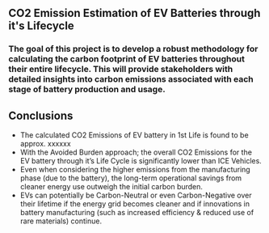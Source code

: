 ## CO2 Emission Estimation of EV Batteries through it's Lifecycle


### The goal of this project is to develop a robust methodology for calculating the carbon footprint of EV batteries throughout their entire lifecycle. This will provide stakeholders with detailed insights into carbon emissions associated with each stage of battery production and usage.

## Conclusions

- The calculated CO2 Emissions of EV battery in 1st Life is found to be approx. xxxxxx
- With the Avoided Burden approach; the overall CO2 Emissions for the EV battery through it’s Life Cycle is significantly lower than ICE Vehicles. 
- Even when considering the higher emissions from the manufacturing phase (due to the battery), the long-term operational savings from cleaner energy use outweigh the initial carbon burden.
- EVs can potentially be Carbon-Neutral or even Carbon-Negative over their lifetime if the energy grid becomes cleaner and if innovations in battery manufacturing (such as increased efficiency & reduced use of rare materials) continue.

